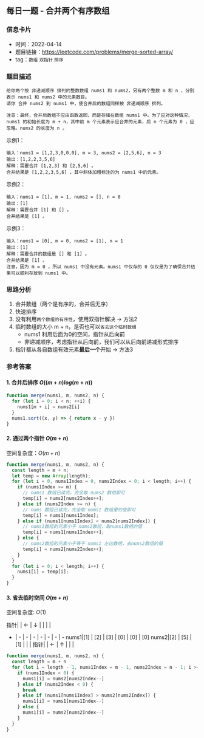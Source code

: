 ## 每日一题 - 合并两个有序数组

### 信息卡片

- 时间：2022-04-14
- 题目链接：https://leetcode.com/problems/merge-sorted-array/
- tag：`数组` `双指针` `排序`

### 题目描述

```
给你两个按 非递减顺序 排列的整数数组 nums1 和 nums2，另有两个整数 m 和 n ，分别表示 nums1 和 nums2 中的元素数目。
请你 合并 nums2 到 nums1 中，使合并后的数组同样按 非递减顺序 排列。

注意：最终，合并后数组不应由函数返回，而是存储在数组 nums1 中。为了应对这种情况，nums1 的初始长度为 m + n，其中前 m 个元素表示应合并的元素，后 n 个元素为 0 ，应忽略。nums2 的长度为 n 。
```

示例1：
```
输入：nums1 = [1,2,3,0,0,0], m = 3, nums2 = [2,5,6], n = 3
输出：[1,2,2,3,5,6]
解释：需要合并 [1,2,3] 和 [2,5,6] 。
合并结果是 [1,2,2,3,5,6] ，其中斜体加粗标注的为 nums1 中的元素。
```

示例2：
```
输入：nums1 = [1], m = 1, nums2 = [], n = 0
输出：[1]
解释：需要合并 [1] 和 [] 。
合并结果是 [1] 。
```

示例3：
```
输入：nums1 = [0], m = 0, nums2 = [1], n = 1
输出：[1]
解释：需要合并的数组是 [] 和 [1] 。
合并结果是 [1] 。
注意，因为 m = 0 ，所以 nums1 中没有元素。nums1 中仅存的 0 仅仅是为了确保合并结果可以顺利存放到 nums1 中。
```

### 思路分析

1. 合并数组（两个是有序的，合并后无序）
2. 快速排序
3. 没有利用`两个数组的有序性`，使用双指针解决 → 方法2
4. 临时数组的大小 m + n，是否也可以`省去这个临时数组`
    - nums1 利用后面为0的空间，指针从后向前
    - 非递减顺序，考虑指针从后向前，我们可以从后向前递减形式排序
5. 指针都从各自数组有效元素**最后一个**开始 → 方法3


### 参考答案

#### 1. 合并后排序 $O((m + n)log(m + n))$

```javascript {.line-numbers}
function merge(nums1, m, nums2, n) {
  for (let i = 0; i < n; ++i) {
    nums1[m + i] = nums2[i]
  }
  nums1.sort((x, y) => { return x - y })
}
```

#### 2. 通过两个指针  $O(m + n)$

空间复杂度：$O(m + n)$

```javascript {.line-numbers}
function merge(nums1, m, nums2, n) {
  const length = m + n;
  let temp = new Array(length);
  for (let i = 0, nums1Index = 0, nums2Index = 0; i < length; i++) {
    if (nums1Index >= m) {
      // nums1 数组已读完，完全取 nums2 数组即可
      temp[i] = nums2[nums2Index++];
    } else if (nums2Index >= n) {
      // nums 数组已读完，完全取 nums1 数组里的值即可
      temp[i] = nums1[nums1Index];
    } else if (nums1[nums1Index] < nums2[nums2Index]) {
      // nums1数组的元素小于 nums2数组，取nums1数组的值
      temp[i] = nums1[nums1Index++];
    } else {
      // nums2数组的元素小于等于 nums1 左边数组，去nums2数组的值
      temp[i] = nums2[nums2Index++];
    }
  }
  for (let i = 0; i < length; i++) {
    nums1[i] = temp[i];
  }
}
```

#### 3. 省去临时空间  $O(m + n)$

空间复杂度: $O(1)$

指针|  | ← | ↓ |  |  |  | 
- | - | - | - | - | - | - | -
nums1|[1] | [2] | [3] | [0] | [0] | [0]
nums2|[2] | [5] | [1] |  |  | 
指针|  | ← | ↑ |  |  | 

```javascript {.line-numbers}
function merge(nums1, m, nums2, n) {
  const length = m + n
  for (let i = length - 1, nums1Index = m - 1, nums2Index = n - 1; i >= 0; i--) {
    if (nums1Index < 0) {
      nums1[i] = nums2[nums2Index--]
    } else if (nums2Index < 0) {
      break
    } else if (nums1[nums1Index] > nums2[nums2Index]) {
      nums1[i] = nums1[nums1Index--]
    } else {
      nums1[i] = nums2[nums2Index--]
    }
  }
}
```